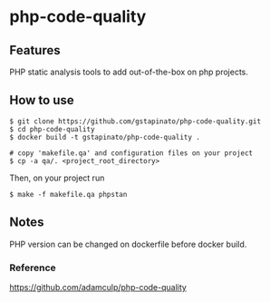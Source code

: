 # php-code-quality

## Features

PHP static analysis tools to add out-of-the-box on php projects.

## How to use

```
$ git clone https://github.com/gstapinato/php-code-quality.git
$ cd php-code-quality
$ docker build -t gstapinato/php-code-quality .

# copy 'makefile.qa' and configuration files on your project
$ cp -a qa/. <project_root_directory>
```

Then, on your project run 

```
$ make -f makefile.qa phpstan
```

## Notes

PHP version can be changed on dockerfile before docker build.


### Reference

https://github.com/adamculp/php-code-quality